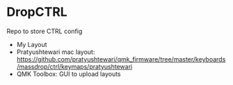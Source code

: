 # DropCTRL
Repo to store CTRL config

* My Layout
* Pratyushtewari mac layout: https://github.com/pratyushtewari/qmk_firmware/tree/master/keyboards/massdrop/ctrl/keymaps/pratyushtewari
* QMK Toolbox: GUI to upload layouts